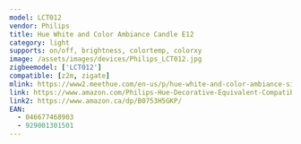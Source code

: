 ```yaml
---
model: LCT012
vendor: Philips
title: Hue White and Color Ambiance Candle E12
category: light
supports: on/off, brightness, colortemp, colorxy
image: /assets/images/devices/Philips_LCT012.jpg
zigbeemodel: ['LCT012'] 
compatible: [z2m, zigate]
mlink: https://www2.meethue.com/en-us/p/hue-white-and-color-ambiance-single-bulb-e12/046677468903
link: https://www.amazon.com/Philips-Hue-Decorative-Equivalent-Compatible/dp/B0753H5GKP/
link2: https://www.amazon.ca/dp/B0753H5GKP/
EAN: 
  - 046677468903
  - 929001301501
---
```


